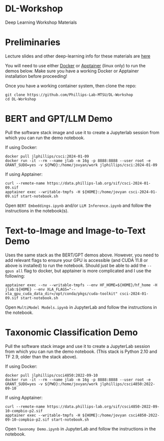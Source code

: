 # DL-Workshop
Deep Learning Workshop Materials

# Preliminaries

Lecture slides and other deep-learning info for these materials are [here](https://github.com/Phillips-Lab-MTSU/DL-Workshop/blob/main/2023-12-01%20Deep%20Learning%20Workshop%20-%20Amplify%20-%20WebVersion.pdf)

You will need to use either [Docker](https://www.docker.com/) or [Apptainer](https://apptainer.org/) (linux only) to run the demos below. Make sure you have a working Docker or Apptainer installation before proceeding!

Once you have a working container system, then clone the repo:
```
git clone https://github.com/Phillips-Lab-MTSU/DL-Workshop
cd DL-Workshop
```

# BERT and GPT/LLM Demo

Pull the software stack image and use it to create a Jupyterlab session from which you can run the demo notebook.

If using Docker:
```
docker pull jlphillips/csci:2024-01-09
docker run -it --rm --name jlab -m 16g -p 8888:8888 --user root -e GRANT_SUDO=yes -v ${PWD}:/home/jovyan/work jlphillips/csci:2024-01-09
```

If using Apptainer:
```
curl --remote-name https://data.phillips-lab.org/sif/csci-2024-01-09.sif
apptainer exec --writable-tmpfs -H ${HOME}:/home/jovyan csci-2024-01-09.sif start-notebook.sh
```

Open `BERT Embeddings.ipynb` and/or `LLM Inference.ipynb` and follow the instructions in the notebook(s).

# Text-to-Image and Image-to-Text Demo

Uses the same stack as the BERT/GPT demos above. However, you need to add relevant flags to ensure your GPU is accessible (and CUDA 11.8 or above is installed) to run the notebook. Should just be able to add the `--gpus all` flag to docker, but apptainer is more complicated and I use the following:
```
apptainer exec --nv --writable-tmpfs --env HF_HOME=${HOME}/hf_home -H jlab:${HOME} --env XLA_FLAGS="--xla_gpu_cuda_data_dir=/opt/conda/pkgs/cuda-toolkit" csci-2024-01-09.sif start-notebook.sh
```

Open `MultiModel Models.ipynb` in JupyterLab and follow the instructions in the notebook.

# Taxonomic Classification Demo

Pull the software stack image and use it to create a JupyterLab session from which you can run the demo notebook. (This stack is Python 2.10 and TF 2.9, older than the stack above).

If using Docker:
```
docker pull jlphillips/csci4850:2022-09-10
docker run -it --rm --name jlab -m 16g -p 8888:8888 --user root -e GRANT_SUDO=yes -v ${PWD}:/home/jovyan/work jlphillips/csci4850:2022-09-10
```

If using Apptainer:
```
curl --remote-name https://data.phillips-lab.org/sif/csci4850-2022-09-10-compbio-p2.sif
apptainer exec --writable-tmpfs -H ${HOME}:/home/jovyan csci4850-2022-09-10-compbio-p2.sif start-notebook.sh
```

Open `Taxonomy Demo.ipynb` in JupyterLab and follow the instructions in the notebook.
